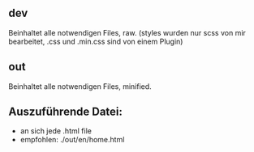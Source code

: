 ## dev
Beinhaltet alle notwendigen Files, raw. (styles wurden nur scss von mir bearbeitet, .css und .min.css sind von einem Plugin)

## out
Beinhaltet alle notwendigen Files, minified.

## Auszuführende Datei:
- an sich jede .html file
- empfohlen: ./out/en/home.html
